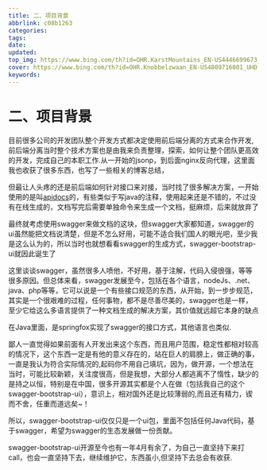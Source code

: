 ```yaml
---
title: 二、项目背景
abbrlink: c08b1263
categories: 
tags: 
date: 
updated: 
top_img: https://www.bing.com/th?id=OHR.KarstMountains_EN-US4446699673_UHD.jpg
cover: https://www.bing.com/th?id=OHR.Knobbelzwaan_EN-US4809716001_UHD.jpg
keywords: 
---
```

# 二、项目背景

目前很多公司的开发团队整个开发方式都决定使用前后端分离的方式来合作开发,前后端分离当时整个技术方案也是由我来负责整理，探索，如何让整个团队更高效的开发，完成自己的本职工作.从一开始的jsonp，到后面nginx反向代理，这里面我也收获了很多东西，也写了一些相关的博客总结，

但最让人头疼的还是前后端如何针对接口来对接，当时找了很多解决方案，一开始使用的是叫[apidocs](http://apidocjs.com/)的，有些类似于写java的注释，使用起来还是不错的，不过没有在线生成的，文档写完后需要单独命令来生成一个文档，挺麻烦，后来就放弃了

最终就考虑使用swagger来做文档的这块，但swagger大家都知道，swagger的ui虽然能把文档说清楚，但是不怎么好用，可能不适合我们国人的眼光吧，至少我是这么认为的，所以当时也就想看看swagger的生成方式，swagger-bootstrap-ui就因此诞生了

这里谈谈swagger，虽然很多人喷他，不好用，基于注解，代码入侵很强，等等 很多原因。但总体来看，swagger发展至今，包括在各个语言，nodeJs、.net、java、php等等，它可以说是一个有些接口规范的东西，从开始，到一步步规范，其实是一个很艰难的过程，任何事物，都不是尽善尽美的，swagger也是一样，至少它给这么多语言提供了一种文档生成的解决方案，其价值就远超它本身的缺点

在Java里面，是springfox实现了swagger的接口方式，其他语言也类似.

鄙人一直觉得如果前面有人开发出来这个东西，而且用户范围，稳定性都相对较高的情况下，这个东西一定是有他的意义存在的，站在巨人的肩膀上，做正确的事，一直是我认为符合实际情况的,起码你不用自己填坑，因为，做开源，一个想法在当时，可能比较新颖，关注度很高，但是我想，大部分人都逃离不了惰性，缺少的是持之以恒，特别是在中国，很多开源其实都是个人在做（包括我自己的这个swagger-bootstrap-ui），意识上，相对国外还是比较薄弱的,而且还有精力，锲而不舍，任重而道远矣~！

所以，swagger-bootstrap-ui仅仅只是一个ui包，里面不包括任何Java代码，基于swagger，希望为swagger的生态发展做一份贡献。

swagger-bootstrap-ui开源至今也有一年4月有余了，为自己一直坚持下来打call，也会一直坚持下去，继续维护它，东西虽小,但坚持下去总会有收获.